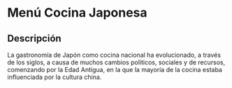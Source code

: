 # Menú Cocina Japonesa

## Descripción
La gastronomía de Japón como cocina nacional ha evolucionado, a través de los siglos, a causa de muchos cambios políticos, sociales y de recursos, comenzando por la Edad Antigua, en la que la mayoría de la cocina estaba influenciada por la cultura china.

